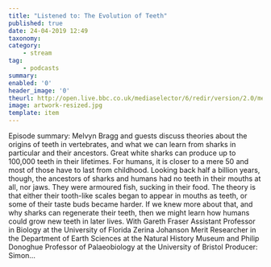 ```yaml
---
title: "Listened to: The Evolution of Teeth"
published: true
date: 24-04-2019 12:49
taxonomy:
category:
	- stream
tag:
	- podcasts
summary:
enabled: '0'
header_image: '0'
theurl: http://open.live.bbc.co.uk/mediaselector/6/redir/version/2.0/mediaset/audio-nondrm-download/proto/http/vpid/p07659pk.mp3
image: artwork-resized.jpg
template: item
---
```

 
Episode summary: Melvyn Bragg and guests discuss theories about the origins of teeth in vertebrates, and what we can learn from sharks in particular and their ancestors. Great white sharks can produce up to 100,000 teeth in their lifetimes. For humans, it is closer to a mere 50 and most of those have to last from childhood. Looking back half a billion years, though, the ancestors of sharks and humans had no teeth in their mouths at all, nor jaws. They were armoured fish, sucking in their food. The theory is that either their tooth-like scales began to appear in mouths as teeth, or some of their taste buds became harder. If we knew more about that, and why sharks can regenerate their teeth, then we might learn how humans could grow new teeth in later lives. With Gareth Fraser Assistant Professor in Biology at the University of Florida Zerina Johanson Merit Researcher in the Department of Earth Sciences at the Natural History Museum and Philip Donoghue Professor of Palaeobiology at the University of Bristol Producer: Simon…
